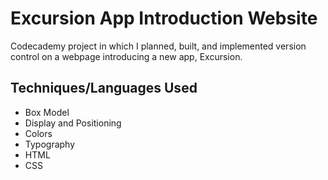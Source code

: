 # Excursion App Introduction Website
Codecademy project in which I planned, built, and implemented version control on a webpage introducing a new app, Excursion.

## Techniques/Languages Used
- Box Model
- Display and Positioning
- Colors
- Typography
- HTML
- CSS